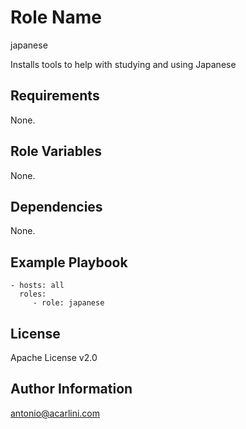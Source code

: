 Role Name
=========

japanese

Installs tools to help with studying and using Japanese

Requirements
------------

None.

Role Variables
--------------

None.

Dependencies
------------

None.

Example Playbook
----------------

    - hosts: all
      roles:
         - role: japanese

License
-------

Apache License v2.0

Author Information
------------------

antonio@acarlini.com

